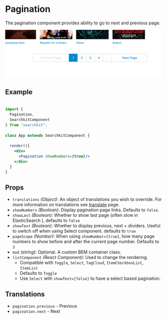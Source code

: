# Pagination
The pagination component provides ability to go to next and previous page.

![Example](./assets/pagination.png)
## Example

```jsx

import {
  Pagination,
  SearchkitComponent
} from "searchkit";

class App extends SearchkitComponent {

  render(){
    <div>
      <Pagination showNumbers={true}/>
    </div>
  }
}
```

## Props
- `translations` *(Object)*: An object of translations you wish to override. For more information on translations see [translate](../../core/Translate.md) page.
- `showNumbers` *(Boolean)*: Display pagination page links. Defaults to `false`.
- `showLast` *(Boolean)*: Whether to show last page (often slow in ElasticSearch ), defaults to `false`
- `showText` *(Boolean)*: Whether to display previous, next + dividers. Useful to switch off when using Select component.
defaults to `true`
- `pageScope` *(Number)*: When using `showNumber={true}`, how many page numbers to show before and after the current page number. Defaults to `3`
- `mod` *(string)*: Optional. A custom BEM container class.
- `listComponent` *(React Component)*: Used to change the rendering.
  - Compatible with `Toggle`, `Select`, `TagCloud`, `ItemCheckboxList`, `ItemList`
  - Defaults to `Toggle`
  - Use `Select` with `showText={false}` to have a select based pagination.


## Translations
- `pagination.previous` - Previous
- `pagination.next` - Next
